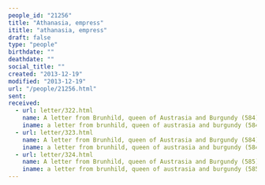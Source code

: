 ```yaml
---
people_id: "21256"
title: "Athanasia, empress"
ititle: "athanasia, empress"
draft: false
type: "people"
birthdate: ""
deathdate: ""
social_title: ""
created: "2013-12-19"
modified: "2013-12-19"
url: "/people/21256.html"
sent:
received:
  - url: letter/322.html
    name: A letter from Brunhild, queen of Austrasia and Burgundy (584)
    iname: a letter from brunhild, queen of austrasia and burgundy (584)
  - url: letter/323.html
    name: A letter from Brunhild, queen of Austrasia and Burgundy (584)
    iname: a letter from brunhild, queen of austrasia and burgundy (584)
  - url: letter/324.html
    name: A letter from Brunhild, queen of Austrasia and Burgundy (585)
    iname: a letter from brunhild, queen of austrasia and burgundy (585)
---
```

